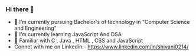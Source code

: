 ### Hi there 👋

<!--
**shivanichouhan99/shivanichouhan99** is a ✨ _special_ ✨ repository because its `README.md` (this file) appears on your GitHub profile.

Here are some ideas to get you started:-->

- 🔭 I’m currently  pursuing Bachelor's of technology in "Computer Science and Engineering" 
- 🌱 I’m currently learning  JavaScript And DSA
- 👯 Familiar with C , Java , HTML , CSS and JavaScript
-  Connet with me on Linkedin:- https://www.linkedin.com/in/shivani0214/

